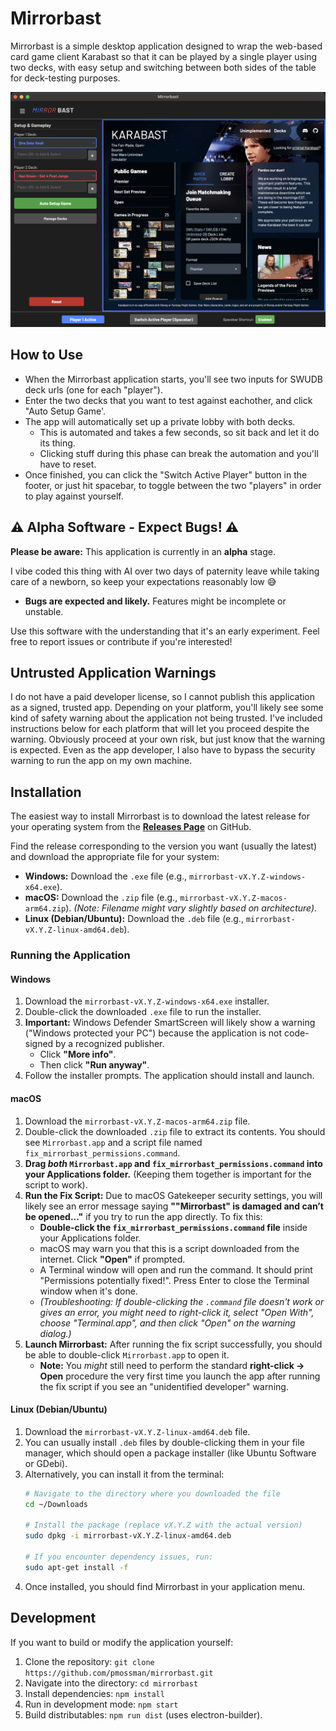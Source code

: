 # Mirrorbast

Mirrorbast is a simple desktop application designed to wrap the web-based card game client Karabast so that it can be played by a single player using two decks, with easy setup and switching between both sides of the table for deck-testing purposes.

![Mirrorbast Application Preview](assets/mirrorbast-preview.png) 

## How to Use

* When the Mirrorbast application starts, you'll see two inputs for SWUDB deck urls (one for each "player"). 
* Enter the two decks that you want to test against eachother, and click "Auto Setup Game'. 
* The app will automatically set up a private lobby with both decks. 
  * This is automated and takes a few seconds, so sit back and let it do its thing. 
  * Clicking stuff during this phase can break the automation and you'll have to reset.
* Once finished, you can click the "Switch Active Player" button in the footer, or just hit spacebar, to toggle between the two "players" in order to play against yourself.

## ⚠️ Alpha Software - Expect Bugs! ⚠️

**Please be aware:** This application is currently in an **alpha** stage.

I vibe coded this thing with AI over two days of paternity leave while taking care of a newborn, so keep your expectations reasonably low 😅

* **Bugs are expected and likely.** Features might be incomplete or unstable.

Use this software with the understanding that it's an early experiment. Feel free to report issues or contribute if you're interested!

## Untrusted Application Warnings

I do not have a paid developer license, so I cannot publish this application as a signed, trusted app. Depending on your platform, you'll likely see some kind of safety warning about the application not being trusted. I've included instructions below for each platform that will let you proceed despite the warning. Obviously proceed at your own risk, but just know that the warning is expected. Even as the app developer, I also have to bypass the security warning to run the app on my own machine.

## Installation

The easiest way to install Mirrorbast is to download the latest release for your operating system from the **[Releases Page](https://github.com/pmossman/mirrorbast/releases)** on GitHub.

Find the release corresponding to the version you want (usually the latest) and download the appropriate file for your system:

* **Windows:** Download the `.exe` file (e.g., `mirrorbast-vX.Y.Z-windows-x64.exe`).
* **macOS:** Download the `.zip` file (e.g., `mirrorbast-vX.Y.Z-macos-arm64.zip`). *(Note: Filename might vary slightly based on architecture)*.
* **Linux (Debian/Ubuntu):** Download the `.deb` file (e.g., `mirrorbast-vX.Y.Z-linux-amd64.deb`).

### Running the Application

#### Windows

1.  Download the `mirrorbast-vX.Y.Z-windows-x64.exe` installer.
2.  Double-click the downloaded `.exe` file to run the installer.
3.  **Important:** Windows Defender SmartScreen will likely show a warning ("Windows protected your PC") because the application is not code-signed by a recognized publisher.
    * Click **"More info"**.
    * Then click **"Run anyway"**.
4.  Follow the installer prompts. The application should install and launch.

#### macOS

1.  Download the `mirrorbast-vX.Y.Z-macos-arm64.zip` file.
2.  Double-click the downloaded `.zip` file to extract its contents. You should see `Mirrorbast.app` and a script file named `fix_mirrorbast_permissions.command`.
3.  **Drag *both* `Mirrorbast.app` and `fix_mirrorbast_permissions.command` into your Applications folder.** (Keeping them together is important for the script to work).
4.  **Run the Fix Script:** Due to macOS Gatekeeper security settings, you will likely see an error message saying **""Mirrorbast" is damaged and can’t be opened..."** if you try to run the app directly. To fix this:
    * **Double-click the `fix_mirrorbast_permissions.command` file** inside your Applications folder.
    * macOS may warn you that this is a script downloaded from the internet. Click **"Open"** if prompted.
    * A Terminal window will open and run the command. It should print "Permissions potentially fixed!". Press Enter to close the Terminal window when it's done.
    * *(Troubleshooting: If double-clicking the `.command` file doesn't work or gives an error, you might need to right-click it, select "Open With", choose "Terminal.app", and then click "Open" on the warning dialog.)*
5.  **Launch Mirrorbast:** After running the fix script successfully, you should be able to double-click `Mirrorbast.app` to open it.
    * **Note:** You *might* still need to perform the standard **right-click -> Open** procedure the very first time you launch the app after running the fix script if you see an "unidentified developer" warning.

#### Linux (Debian/Ubuntu)

1.  Download the `mirrorbast-vX.Y.Z-linux-amd64.deb` file.
2.  You can usually install `.deb` files by double-clicking them in your file manager, which should open a package installer (like Ubuntu Software or GDebi).
3.  Alternatively, you can install it from the terminal:
    ```bash
    # Navigate to the directory where you downloaded the file
    cd ~/Downloads 
    
    # Install the package (replace vX.Y.Z with the actual version)
    sudo dpkg -i mirrorbast-vX.Y.Z-linux-amd64.deb
    
    # If you encounter dependency issues, run:
    sudo apt-get install -f 
    ```
4.  Once installed, you should find Mirrorbast in your application menu.

## Development

If you want to build or modify the application yourself:

1.  Clone the repository: `git clone https://github.com/pmossman/mirrorbast.git`
2.  Navigate into the directory: `cd mirrorbast`
3.  Install dependencies: `npm install`
4.  Run in development mode: `npm start`
5.  Build distributables: `npm run dist` (uses electron-builder).
